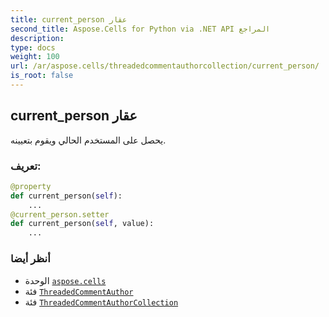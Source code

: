 ```yaml
---
title: current_person عقار
second_title: Aspose.Cells for Python via .NET API المراجع
description:
type: docs
weight: 100
url: /ar/aspose.cells/threadedcommentauthorcollection/current_person/
is_root: false
---
```

##  current_person عقار

يحصل على المستخدم الحالي ويقوم بتعيينه.
###  تعريف:
```python
@property
def current_person(self):
    ...
@current_person.setter
def current_person(self, value):
    ...
```

###  أنظر أيضا
* الوحدة [`aspose.cells`](../../)
* فئة [`ThreadedCommentAuthor`](/cells/python-net/ar/aspose.cells/threadedcommentauthor)
* فئة [`ThreadedCommentAuthorCollection`](/cells/python-net/ar/aspose.cells/threadedcommentauthorcollection)
